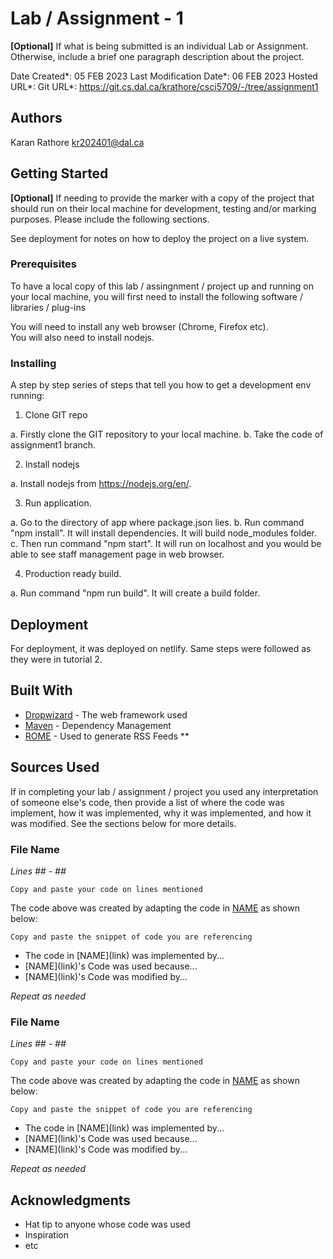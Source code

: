 <!--- The following README.md sample file was adapted from https://gist.github.com/PurpleBooth/109311bb0361f32d87a2#file-readme-template-md by Gabriella Mosquera for academic use ---> 

# Lab / Assignment - 1

**[Optional]** If what is being submitted is an individual Lab or Assignment. Otherwise, include a brief one paragraph description about the project.

Date Created*: 05 FEB 2023
Last Modification Date*: 06 FEB 2023
Hosted URL*: 
Git URL*: https://git.cs.dal.ca/krathore/csci5709/-/tree/assignment1

## Authors

Karan Rathore kr202401@dal.ca 

## Getting Started

**[Optional]** If needing to provide the marker with a copy of the project that should run on their local machine for development, testing and/or marking purposes. Please include the following sections.

See deployment for notes on how to deploy the project on a live system.

### Prerequisites

To have a local copy of this lab / assingnment / project up and running on your local machine, you will first need to install the following software / libraries / plug-ins

You will need to install any web browser (Chrome, Firefox etc).  
You will also need to install nodejs. 


### Installing

A step by step series of steps that tell you how to get a development env running:

1. Clone GIT repo

a. Firstly clone the GIT repository to your local machine. 
b. Take the code of assignment1 branch.

2. Install nodejs

a. Install nodejs from  https://nodejs.org/en/. 

3. Run application. 

a.  Go to the directory  of app where package.json lies. 
b.  Run command "npm install". It will install dependencies. It will build node_modules folder.
c.  Then run command "npm start". It will run on localhost and you would be able to see staff management page in web browser.

4. Production ready build.

a.  Run command "npm run build". It will create a build folder. 

## Deployment

For deployment, it was deployed on netlify. Same steps were followed as they were in tutorial 2.

## Built With

<!--- Provide a list of the frameworks used to build this application, your list should include the name of the framework used, the url where the framework is available for download and what the framework was used for, see the example below --->

* [Dropwizard](http://www.dropwizard.io/1.0.2/docs/) - The web framework used
* [Maven](https://maven.apache.org/) - Dependency Management
* [ROME](https://rometools.github.io/rome/) - Used to generate RSS Feeds
**

## Sources Used

If in completing your lab / assignment / project you used any interpretation of someone else's code, then provide a list of where the code was implement, how it was implemented, why it was implemented, and how it was modified. See the sections below for more details.

### File Name

*Lines ## - ##*

```
Copy and paste your code on lines mentioned 

```

The code above was created by adapting the code in [NAME](link) as shown below: 

```
Copy and paste the snippet of code you are referencing

```

- <!---How---> The code in [NAME](link) was implemented by...
- <!---Why---> [NAME](link)'s Code was used because...
- <!---How---> [NAME](link)'s Code was modified by...

*Repeat as needed*

### File Name

*Lines ## - ##*

```
Copy and paste your code on lines mentioned 

```

The code above was created by adapting the code in [NAME](link) as shown below: 

```
Copy and paste the snippet of code you are referencing

```

- <!---How---> The code in [NAME](link) was implemented by...
- <!---Why---> [NAME](link)'s Code was used because...
- <!---How---> [NAME](link)'s Code was modified by...

*Repeat as needed*

## Acknowledgments

* Hat tip to anyone whose code was used
* Inspiration
* etc

